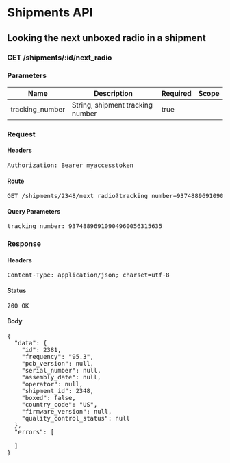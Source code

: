 # Shipments API

## Looking the next unboxed radio in a shipment

### GET /shipments/:id/next_radio

### Parameters

| Name | Description | Required | Scope |
|------|-------------|----------|-------|
| tracking_number | String, shipment tracking number | true |  |

### Request

#### Headers

<pre>Authorization: Bearer myaccesstoken</pre>

#### Route

<pre>GET /shipments/2348/next_radio?tracking_number=93748896910904960056315635</pre>

#### Query Parameters

<pre>tracking_number: 93748896910904960056315635</pre>

### Response

#### Headers

<pre>Content-Type: application/json; charset=utf-8</pre>

#### Status

<pre>200 OK</pre>

#### Body

<pre>{
  "data": {
    "id": 2381,
    "frequency": "95.3",
    "pcb_version": null,
    "serial_number": null,
    "assembly_date": null,
    "operator": null,
    "shipment_id": 2348,
    "boxed": false,
    "country_code": "US",
    "firmware_version": null,
    "quality_control_status": null
  },
  "errors": [

  ]
}</pre>
